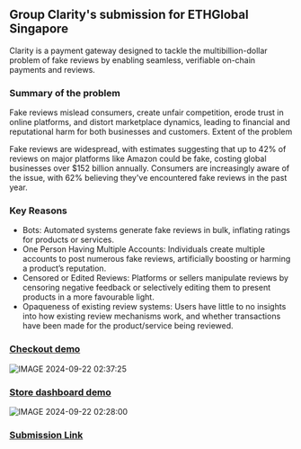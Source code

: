 ## Group Clarity's submission for ETHGlobal Singapore

Clarity is a payment gateway designed to tackle the multibillion-dollar problem of fake reviews by enabling seamless, verifiable on-chain payments and reviews.

### Summary of the problem
Fake reviews mislead consumers, create unfair competition, erode trust in online platforms, and distort marketplace dynamics, leading to financial and reputational harm for both businesses and customers.
Extent of the problem

Fake reviews are widespread, with estimates suggesting that up to 42% of reviews on major platforms like Amazon could be fake, costing global businesses over $152 billion annually. Consumers are increasingly aware of the issue, with 62% believing they've encountered fake reviews in the past year.

### Key Reasons
- Bots: Automated systems generate fake reviews in bulk, inflating ratings for products or services.
- One Person Having Multiple Accounts: Individuals create multiple accounts to post numerous fake reviews, artificially boosting or harming a product’s reputation.
- Censored or Edited Reviews: Platforms or sellers manipulate reviews by censoring negative feedback or selectively editing them to present products in a more favourable light.
- Opaqueness of existing review systems: Users have little to no insights into how existing review mechanisms work, and whether transactions have been made for the product/service being reviewed.

### [Checkout demo](https://d1tp69exgyan2y.cloudfront.net/)
![IMAGE 2024-09-22 02:37:25](https://github.com/user-attachments/assets/57786e2c-98f2-45dc-8d1c-b68ea4da7412)


### [Store dashboard demo](https://d3e8hw77ywlb9l.cloudfront.net/)
![IMAGE 2024-09-22 02:28:00](https://github.com/user-attachments/assets/77f54ccb-eb97-422a-99a6-bd830de468e1)

### [Submission Link](https://ethglobal.com/showcase/clarity-c2us8)
